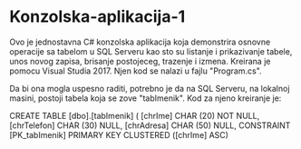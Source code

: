 # Konzolska-aplikacija-1
Ovo je jednostavna C# konzolska aplikacija koja demonstrira osnovne operacije sa tabelom u SQL Serveru kao sto su listanje i prikazivanje tabele, unos novog zapisa, brisanje postojeceg, trazenje i izmena. Kreirana je pomocu Visual Studia 2017. Njen kod se nalazi u fajlu "Program.cs".

Da bi ona mogla uspesno raditi, potrebno je da na SQL Serveru, na lokalnoj masini, postoji tabela koja se zove "tabImenik". Kod za njeno kreiranje je:

CREATE TABLE [dbo].[tabImenik] (
    [chrIme]     CHAR (20) NOT NULL,
    [chrTelefon] CHAR (30) NULL,
    [chrAdresa]  CHAR (50) NULL,
    CONSTRAINT [PK_tabImenik] PRIMARY KEY CLUSTERED ([chrIme] ASC)
